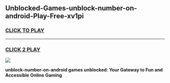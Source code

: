 
## Unblocked-Games-unblock-number-on-android-Play-Free-xv1pi
<h3>
<a href="https://premium76.site?title=unblock-number-on-android&ref=23A">CLICK TO PLAY</a></h3>
<hr>

<h3>
<a href="https://premium76.site?title=unblock-number-on-android&ref=23A">CLICK 2 PLAY</a>
  
</h3>

<a href="https://premium76.site?title=unblock-number-on-android&ref=23A"><img src="https://clearcache.store/games.png"></a>


**unblock-number-on-android games unblocked: Your Gateway to Fun and Accessible Online Gaming**
